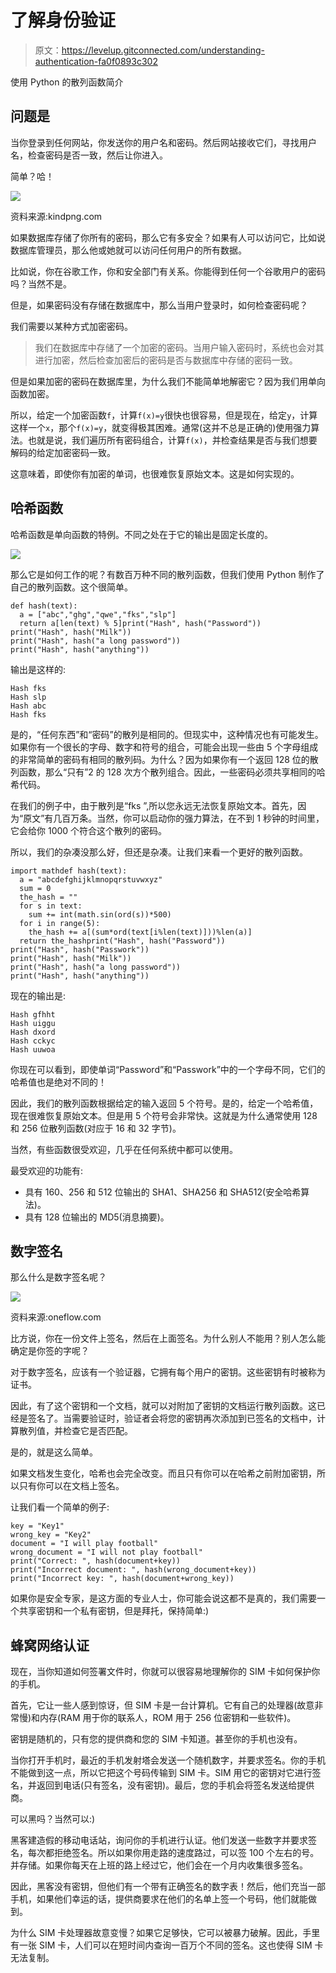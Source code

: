 # 了解身份验证

> 原文：<https://levelup.gitconnected.com/understanding-authentication-fa0f0893c302>

使用 Python 的散列函数简介

## 问题是

当你登录到任何网站，你发送你的用户名和密码。然后网站接收它们，寻找用户名，检查密码是否一致，然后让你进入。

简单？哈！

![](img/b47de996108dcfd2e77be55d3dba6907.png)

资料来源:kindpng.com

如果数据库存储了你所有的密码，那么它有多安全？如果有人可以访问它，比如说数据库管理员，那么他或她就可以访问任何用户的所有数据。

比如说，你在谷歌工作，你和安全部门有关系。你能得到任何一个谷歌用户的密码吗？当然不是。

但是，如果密码没有存储在数据库中，那么当用户登录时，如何检查密码呢？

我们需要以某种方式加密密码。

> 我们在数据库中存储了一个加密的密码。当用户输入密码时，系统也会对其进行加密，然后检查加密后的密码是否与数据库中存储的密码一致。

但是如果加密的密码在数据库里，为什么我们不能简单地解密它？因为我们用单向函数加密。

所以，给定一个加密函数`f`，计算`f(x)=y`很快也很容易，但是现在，给定`y`，计算这样一个`x`，那个`f(x)=y`，就变得极其困难。通常(这并不总是正确的)使用强力算法。也就是说，我们遍历所有密码组合，计算`f(x)`，并检查结果是否与我们想要解码的给定加密密码一致。

这意味着，即使你有加密的单词，也很难恢复原始文本。这是如何实现的。

## 哈希函数

哈希函数是单向函数的特例。不同之处在于它的输出是固定长度的。

![](img/4cba0461e05d3dd92cd57510f37fe33f.png)

那么它是如何工作的呢？有数百万种不同的散列函数，但我们使用 Python 制作了自己的散列函数。这个很简单。

```
def hash(text):
  a = ["abc","ghg","qwe","fks","slp"]
  return a[len(text) % 5]print("Hash", hash("Password"))
print("Hash", hash("Milk"))
print("Hash", hash("a long password"))
print("Hash", hash("anything"))
```

输出是这样的:

```
Hash fks
Hash slp
Hash abc
Hash fks
```

是的，“任何东西”和“密码”的散列是相同的。但现实中，这种情况也有可能发生。如果你有一个很长的字母、数字和符号的组合，可能会出现一些由 5 个字母组成的非常简单的密码有相同的散列码。为什么？因为如果你有一个返回 128 位的散列函数，那么“只有”2 的 128 次方个散列组合。因此，一些密码必须共享相同的哈希代码。

在我们的例子中，由于散列是“fks ”,所以您永远无法恢复原始文本。首先，因为“原文”有几百万条。当然，你可以启动你的强力算法，在不到 1 秒钟的时间里，它会给你 1000 个符合这个散列的密码。

所以，我们的杂凑没那么好，但还是杂凑。让我们来看一个更好的散列函数。

```
import mathdef hash(text):
  a = "abcdefghijklmnopqrstuvwxyz"
  sum = 0
  the_hash = ""
  for s in text:
    sum += int(math.sin(ord(s))*500)
  for i in range(5):
    the_hash += a[(sum*ord(text[i%len(text)]))%len(a)]
  return the_hashprint("Hash", hash("Password"))
print("Hash", hash("Passwork"))
print("Hash", hash("Milk"))
print("Hash", hash("a long password"))
print("Hash", hash("anything"))
```

现在的输出是:

```
Hash gfhht
Hash uiggu
Hash dxord
Hash cckyc
Hash uuwoa
```

你现在可以看到，即使单词“Password”和“Passwork”中的一个字母不同，它们的哈希值也是绝对不同的！

因此，我们的散列函数根据给定的输入返回 5 个符号。是的，给定一个哈希值，现在很难恢复原始文本。但是用 5 个符号会非常快。这就是为什么通常使用 128 和 256 位散列函数(对应于 16 和 32 字节)。

当然，有些函数很受欢迎，几乎在任何系统中都可以使用。

最受欢迎的功能有:

*   具有 160、256 和 512 位输出的 SHA1、SHA256 和 SHA512(安全哈希算法)。
*   具有 128 位输出的 MD5(消息摘要)。

## 数字签名

那么什么是数字签名呢？

![](img/97afd35afd8a48a1905c8e5c67869646.png)

资料来源:oneflow.com

比方说，你在一份文件上签名，然后在上面签名。为什么别人不能用？别人怎么能确定是你签的字呢？

对于数字签名，应该有一个验证器，它拥有每个用户的密钥。这些密钥有时被称为证书。

因此，有了这个密钥和一个文档，就可以对附加了密钥的文档运行散列函数。这已经是签名了。当需要验证时，验证者会将您的密钥再次添加到已签名的文档中，计算散列值，并检查它是否匹配。

是的，就是这么简单。

如果文档发生变化，哈希也会完全改变。而且只有你可以在哈希之前附加密钥，所以只有你可以在文档上签名。

让我们看一个简单的例子:

```
key = "Key1"
wrong_key = "Key2"
document = "I will play football"
wrong_document = "I will not play football"
print("Correct: ", hash(document+key))
print("Incorrect document: ", hash(wrong_document+key))
print("Incorrect key: ", hash(document+wrong_key))
```

如果你是安全专家，是这方面的专业人士，你可能会说这都不是真的，我们需要一个共享密钥和一个私有密钥，但是拜托，保持简单:)

## 蜂窝网络认证

现在，当你知道如何签署文件时，你就可以很容易地理解你的 SIM 卡如何保护你的手机。

首先，它让一些人感到惊讶，但 SIM 卡是一台计算机。它有自己的处理器(故意非常慢)和内存(RAM 用于你的联系人，ROM 用于 256 位密钥和一些软件)。

密钥是随机的，只有您的提供商和您的 SIM 卡知道。甚至你的手机也没有。

当你打开手机时，最近的手机发射塔会发送一个随机数字，并要求签名。你的手机不能做到这一点，所以它把这个号码传输到 SIM 卡。SIM 用它的密钥对它进行签名，并返回到电话(只有签名，没有密钥)。最后，您的手机会将签名发送给提供商。

可以黑吗？当然可以:)

黑客建造假的移动电话站，询问你的手机进行认证。他们发送一些数字并要求签名，每次都拒绝签名。所以如果你用走路的速度路过，可以签 100 个左右的号。并存储。如果你每天在上班的路上经过它，他们会在一个月内收集很多签名。

因此，黑客没有密钥，但他们有一个带有正确签名的数字表！然后，他们充当一部手机，如果他们幸运的话，提供商要求在他们的名单上签一个号码，他们就能做到。

为什么 SIM 卡处理器故意变慢？如果它足够快，它可以被暴力破解。因此，手里有一张 SIM 卡，人们可以在短时间内查询一百万个不同的签名。这也使得 SIM 卡无法复制。